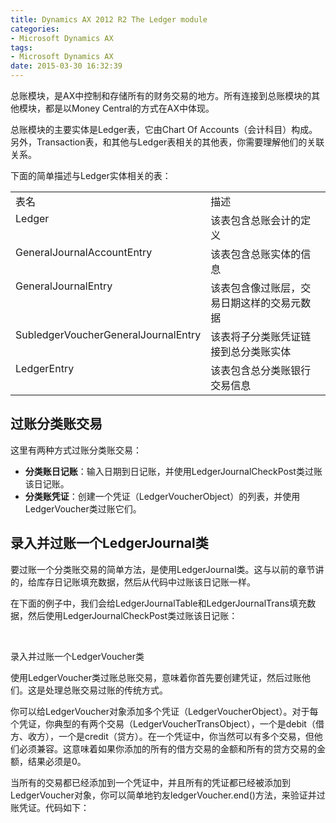 ```yaml
---
title: Dynamics AX 2012 R2 The Ledger module
categories:
- Microsoft Dynamics AX
tags:
- Microsoft Dynamics AX
date: 2015-03-30 16:32:39
---
```


总账模块，是AX中控制和存储所有的财务交易的地方。所有连接到总账模块的其他模块，都是以Money Central的方式在AX中体现。

总账模块的主要实体是Ledger表，它由Chart Of Accounts（会计科目）构成。另外，Transaction表，和其他与Ledger表相关的其他表，你需要理解他们的关联关系。

<span id="more-281"></span>

下面的简单描述与Ledger实体相关的表：

<table border="0" width="400" cellspacing="0" cellpadding="2">
<tbody>
<tr>
<td valign="top" width="200">表名</td>
<td valign="top" width="200">描述</td>
</tr>
<tr>
<td valign="top" width="200">Ledger</td>
<td valign="top" width="200">该表包含总账会计的定义</td>
</tr>
<tr>
<td valign="top" width="200">GeneralJournalAccountEntry</td>
<td valign="top" width="200">该表包含总账实体的信息</td>
</tr>
<tr>
<td valign="top" width="200">GeneralJournalEntry</td>
<td valign="top" width="200">该表包含像过账层，交易日期这样的交易元数据</td>
</tr>
<tr>
<td valign="top" width="200">SubledgerVoucherGeneralJournalEntry</td>
<td valign="top" width="200">该表将子分类账凭证链接到总分类账实体</td>
</tr>
<tr>
<td valign="top" width="200">LedgerEntry</td>
<td valign="top" width="200">该表包含总分类账银行交易信息</td>
</tr>
</tbody>
</table>

## 过账分类账交易

这里有两种方式过账分类账交易：

*   **分类账日记账**：输入日期到日记账，并使用LedgerJournalCheckPost类过账该日记账。
*   **分类账凭证**：创建一个凭证（LedgerVoucherObject）的列表，并使用LedgerVoucher类过账它们。

## 录入并过账一个LedgerJournal类

要过账一个分类账交易的简单方法，是使用LedgerJournal类。这与以前的章节讲的，给库存日记账填充数据，然后从代码中过账该日记账一样。

在下面的例子中，我们会给LedgerJournalTable和LedgerJournalTrans填充数据，然后使用LedgerJournalCheckPost类过账该日记账：

&nbsp;

录入并过账一个LedgerVoucher类

使用LedgerVoucher类过账总账交易，意味着你首先要创建凭证，然后过账他们。这是处理总账交易过账的传统方式。

你可以给LedgerVoucher对象添加多个凭证（LedgerVoucherObject）。对于每个凭证，你典型的有两个交易（LedgerVoucherTransObject），一个是debit（借方、收方），一个是credit（贷方）。在一个凭证中，你当然可以有多个交易，但他们必须兼容。这意味着如果你添加的所有的借方交易的金额和所有的贷方交易的金额，结果必须是0。

当所有的交易都已经添加到一个凭证中，并且所有的凭证都已经被添加到LedgerVoucher对象，你可以简单地钓友ledgerVoucher.end()方法，来验证并过账凭证。代码如下：